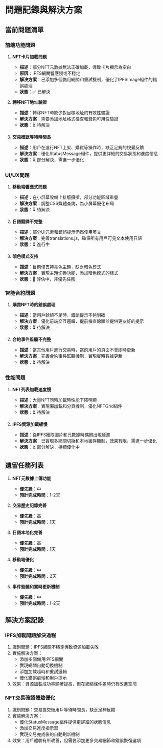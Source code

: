 # 問題記錄與解決方案

## 當前問題清單

### 前端功能問題

1. **NFT卡片加載問題**

   - **描述**：部分NFT元數據無法正確加載，導致卡片顯示為空白
   - **原因**：IPFS網關響應慢或不穩定
   - **解決方案**：已添加多個備用網關和重試機制，優化了IPFSImage組件的錯誤處理
   - **狀態**：✅ 已解決

2. **轉移NFT地址驗證**

   - **描述**：轉移NFT時缺少對目標地址的有效性驗證
   - **解決方案**：需要添加地址格式檢查和錢包可用性驗證
   - **狀態**：⏳ 待解決

3. **交易確認等待時間長**
   - **描述**：用戶在進行NFT上架、購買等操作時，缺乏足夠的視覺反饋
   - **解決方案**：優化StatusMessage組件，提供更詳細的交易狀態和進度信息
   - **狀態**：⏳ 部分解決，需進一步優化

### UI/UX問題

1. **移動端響應式問題**

   - **描述**：在小屏幕設備上排版擁擠，部分功能區域重疊
   - **解決方案**：調整CSS媒體查詢，為小屏幕優化布局
   - **狀態**：⏳ 待解決

2. **日語翻譯不完整**

   - **描述**：部分UI元素和錯誤提示仍然使用英文
   - **解決方案**：完善translations.js，確保所有用戶可見文本使用日語
   - **狀態**：⏳ 進行中

3. **暗色模式支持**
   - **描述**：目前僅支持亮色主題，缺乏暗色模式
   - **解決方案**：實現主題切換功能，添加暗色模式的樣式
   - **狀態**：🔄 評估中，非優先任務

### 智能合約問題

1. **購買NFT時的錯誤處理**

   - **描述**：當用戶餘額不足時，錯誤提示不夠明確
   - **解決方案**：優化前端交互邏輯，提前檢查餘額並提供更友好的提示
   - **狀態**：⏳ 待解決

2. **合約事件監聽不完整**
   - **描述**：當其他用戶進行交易時，當前用戶的頁面不會即時更新
   - **解決方案**：完善合約事件監聽機制，實現實時數據更新
   - **狀態**：⏳ 待解決

### 性能問題

1. **NFT列表加載速度慢**

   - **描述**：大量NFT同時加載時性能下降明顯
   - **解決方案**：實現懶加載和分頁機制，優化NFTGrid組件
   - **狀態**：⏳ 待解決

2. **IPFS資源加載緩慢**
   - **描述**：從IPFS獲取圖片和元數據時偶爾出現延遲
   - **解決方案**：已實現多網關切換和本地緩存機制，效果有限，需進一步優化
   - **狀態**：⏳ 部分解決，持續優化中

## 遺留任務列表

1. **NFT元數據上傳功能**

   - **優先級**：中
   - **預計完成時間**：1-2天

2. **交易歷史記錄完善**

   - **優先級**：高
   - **預計完成時間**：1天

3. **日語本地化完善**

   - **優先級**：高
   - **預計完成時間**：1天

4. **移動端優化**

   - **優先級**：中
   - **預計完成時間**：2天

5. **事件監聽和實時更新機制**
   - **優先級**：中
   - **預計完成時間**：1-2天

## 解決方案記錄

### IPFS加載問題解決過程

1. 識別問題：IPFS網關不穩定導致資源加載失敗
2. 實施解決方案：
   - 添加多個備用IPFS網關
   - 實現網關自動切換機制
   - 添加加載超時和重試邏輯
   - 優化錯誤處理和用戶提示
3. 效果：資源加載成功率顯著提高，但在網絡條件差時仍有改進空間

### NFT交易確認體驗優化

1. 識別問題：交易提交後用戶等待時間長，缺乏足夠反饋
2. 實施解決方案：
   - 優化StatusMessage組件提供更詳細的狀態信息
   - 添加交易進度指示器
   - 實現交易完成後的自動刷新機制
3. 效果：用戶體驗有所改善，但需要添加更多交易細節和錯誤恢復選項
